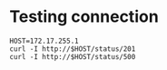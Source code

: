 
# Testing connection
```
HOST=172.17.255.1
curl -I http://$HOST/status/201
curl -I http://$HOST/status/500
```
